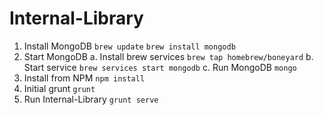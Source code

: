 Internal-Library
================

1. Install MongoDB
    `brew update`
    `brew install mongodb`
2. Start MongoDB
    a. Install brew services
    `brew tap homebrew/boneyard`
    b. Start service
    `brew services start mongodb`
    c. Run MongoDB
    `mongo`
3. Install from NPM
    `npm install`
4. Initial grunt
    `grunt`
5. Run Internal-Library
    `grunt serve`
    
